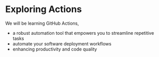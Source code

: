 # Exploring Actions
We will be learning GitHub Actions,
- a robust automation tool that empowers you to streamline repetitive tasks
- automate your software deployment workflows
- enhancing productivity and code quality
